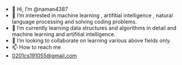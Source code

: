 - 👋 Hi, I’m @naman4387
- 👀 I’m interested in machine learning , artifitial intelligence , natural language processing and solving coding problems.
- 🌱 I’m currently learning data structures and algorithms in detail and machine learning and artifitial intelligence.
- 💞️ I’m looking to collaborate on learning various above fields only.
- 📫 How to reach me 
- 0201cs191055@gmail.com 

<!---
naman4387/naman4387 is a ✨ special ✨ repository because its `README.md` (this file) appears on your GitHub profile.
You can click the Preview link to take a look at your changes.
--->
